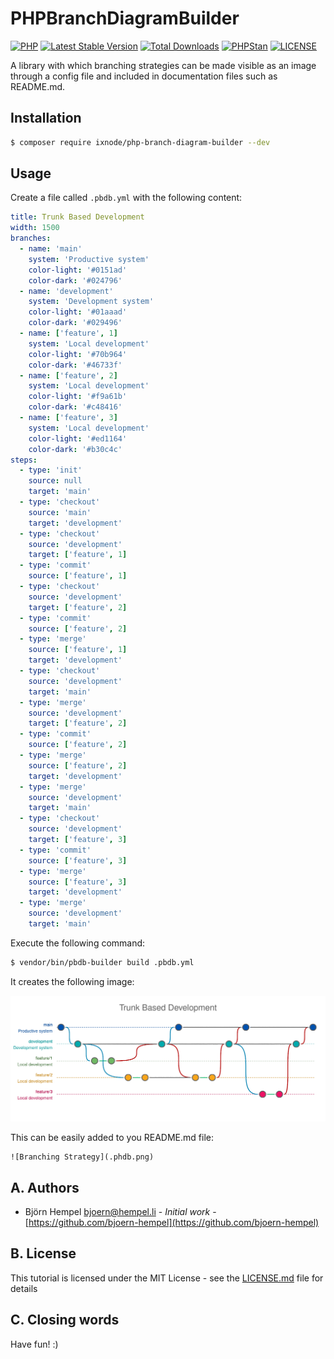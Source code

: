 # PHPBranchDiagramBuilder

[![PHP](https://img.shields.io/badge/PHP-^7.4%20||%20^8.0-777bb3.svg?logo=php&logoColor=white&labelColor=555555&style=flat)](https://www.php.net/supported-versions.php)
[![Latest Stable Version](http://poser.pugx.org/ixnode/php-branch-diagram-builder/v)](https://packagist.org/packages/ixnode/php-branch-diagram-builder)
[![Total Downloads](http://poser.pugx.org/ixnode/php-branch-diagram-builder/downloads)](https://packagist.org/packages/ixnode/php-branch-diagram-builder)
[![PHPStan](https://img.shields.io/badge/PHPStan-Level%208-brightgreen.svg?style=flat)](https://phpstan.org/user-guide/rule-levels)
[![LICENSE](https://img.shields.io/badge/License-MIT-428f7e.svg?logo=open%20source%20initiative&logoColor=white&labelColor=555555&style=flat)](https://github.com/ixnode/php-vault/blob/master/LICENSE)

A library with which branching strategies can be made visible as an image through a config file and included in
documentation files such as README.md.

## Installation

```bash
$ composer require ixnode/php-branch-diagram-builder --dev
```

## Usage

Create a file called `.pbdb.yml` with the following content:

```yaml
title: Trunk Based Development
width: 1500
branches:
  - name: 'main'
    system: 'Productive system'
    color-light: '#0151ad'
    color-dark: '#024796'
  - name: 'development'
    system: 'Development system'
    color-light: '#01aaad'
    color-dark: '#029496'
  - name: ['feature', 1]
    system: 'Local development'
    color-light: '#70b964'
    color-dark: '#46733f'
  - name: ['feature', 2]
    system: 'Local development'
    color-light: '#f9a61b'
    color-dark: '#c48416'
  - name: ['feature', 3]
    system: 'Local development'
    color-light: '#ed1164'
    color-dark: '#b30c4c'
steps:
  - type: 'init'
    source: null
    target: 'main'
  - type: 'checkout'
    source: 'main'
    target: 'development'
  - type: 'checkout'
    source: 'development'
    target: ['feature', 1]
  - type: 'commit'
    source: ['feature', 1]
  - type: 'checkout'
    source: 'development'
    target: ['feature', 2]
  - type: 'commit'
    source: ['feature', 2]
  - type: 'merge'
    source: ['feature', 1]
    target: 'development'
  - type: 'checkout'
    source: 'development'
    target: 'main'
  - type: 'merge'
    source: 'development'
    target: ['feature', 2]
  - type: 'commit'
    source: ['feature', 2]
  - type: 'merge'
    source: ['feature', 2]
    target: 'development'
  - type: 'merge'
    source: 'development'
    target: 'main'
  - type: 'checkout'
    source: 'development'
    target: ['feature', 3]
  - type: 'commit'
    source: ['feature', 3]
  - type: 'merge'
    source: ['feature', 3]
    target: 'development'
  - type: 'merge'
    source: 'development'
    target: 'main'
```

Execute the following command:

```bash
$ vendor/bin/pbdb-builder build .pbdb.yml
```

It creates the following image:

![Branching Strategy](.pbdb.png)

This can be easily added to you README.md file:

```text
![Branching Strategy](.phdb.png)
```

## A. Authors

* Björn Hempel <bjoern@hempel.li> - _Initial work_ - [https://github.com/bjoern-hempel](https://github.com/bjoern-hempel)

## B. License

This tutorial is licensed under the MIT License - see the [LICENSE.md](/LICENSE.md) file for details

## C. Closing words

Have fun! :)
